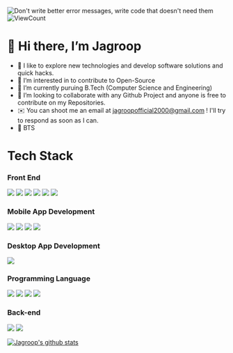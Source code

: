 ![Don't write better error messages, write code that doesn't need them](https://user-images.githubusercontent.com/99062463/161793593-9e15f0a4-d535-42c2-9a1c-bd9065d9a7f1.png)
![ViewCount](https://views.whatilearened.today/views/github/Jagroop2000/views.svg)
# :wave: Hi there, I’m Jagroop
- :orange_book: I like to explore new technologies and develop software solutions and quick hacks.
- 👀 I’m interested in to contribute to Open-Source
- 🌱 I’m currently puruing B.Tech (Computer Science and Engineering)
- 💞️ I’m looking to collaborate with any Github Project and anyone is free to contribute on my Repositories.
- :envelope:  You can shoot me an email at jagroopofficial2000@gmail.com ! I'll try to respond as soon as I can.
- :orange_heart: BTS 

# Tech Stack

### Front End

<img src="https://img.shields.io/badge/HTML5-E34F26?style=for-the-badge&logo=html5&logoColor=white"> <img  src="https://img.shields.io/badge/CSS3-1572B6?style=for-the-badge&logo=css3&logoColor=white"> <img  src="https://img.shields.io/badge/JavaScript-F7DF1E?style=for-the-badge&logo=javascript&logoColor=black"> <img  src="https://img.shields.io/badge/Bootstrap-563D7C?style=for-the-badge&logo=bootstrap&logoColor=white"> <img  src="https://img.shields.io/badge/React-20232A?style=for-the-badge&logo=react&logoColor=61DAFB"> <img src="https://img.shields.io/badge/jQuery-0769AD?style=for-the-badge&logo=jquery&logoColor=white">

### Mobile App Development

<img src="https://img.shields.io/badge/Android-3DDC84?style=for-the-badge&logo=android&logoColor=white"> <img src="https://img.shields.io/badge/Flutter-02569B?style=for-the-badge&logo=flutter&logoColor=white"> <img src="https://img.shields.io/badge/react_native-%2320232a.svg?style=for-the-badge&logo=react&logoColor=%2361DAFB"> <img src="https://img.shields.io/badge/Cordova-35434F?style=for-the-badge&logo=apache-cordova&logoColor=E8E8E8"> 

### Desktop App Development

<img src="https://img.shields.io/badge/Electron-2B2E3A?style=for-the-badge&logo=electron&logoColor=9FEAF9">

### Programming Language

<img src="https://img.shields.io/badge/JavaScript-323330?style=for-the-badge&logo=javascript&logoColor=F7DF1E"> <img src="https://img.shields.io/badge/Java-ED8B00?style=for-the-badge&logo=java&logoColor=white"> <img src="https://img.shields.io/badge/Kotlin-0095D5?&style=for-the-badge&logo=kotlin&logoColor=white"> <img src="https://img.shields.io/badge/Dart-0175C2?style=for-the-badge&logo=dart&logoColor=white">

### Back-end 

<img src="https://img.shields.io/badge/firebase-ffca28?style=for-the-badge&logo=firebase&logoColor=black"> <img src="https://img.shields.io/badge/SQLite-07405E?style=for-the-badge&logo=sqlite&logoColor=white">





	

[![Jagroop's github stats](https://github-readme-stats.vercel.app/api?username=Jagroop2000)](https://github.com/Jagroop2000/github-readme-stats)
